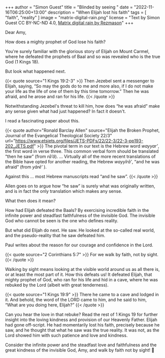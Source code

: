 +++
author = "Simon Guest"
title = "Blinded by seeing "
date = "2022-11-16T06:25:00+13:00"
description = "When Elijah lost his faith"
tags = [ "faith", "reality" ]
image = "matrix-digital-rain.png"
license = "Text by Simon Guest CC BY-NC-ND 4.0, [Matrix digital rain by Rezmason](https://github.com/Rezmason/matrix)"
+++

Dear Amy,

How does a mighty prophet of God lose his faith?

You're surely familiar with the glorious story of Elijah on Mount Carmel, where he defeated the prophets of Baal and so was revealed who is the true God (1 Kings 18).

But look what happened next.

{{< quote source="1 Kings 19:2-3" >}}
Then Jezebel sent a messenger to Elijah, saying, “So may the gods do to me and more also, if I do not make your life as the life of one of them by this time tomorrow.” Then he was afraid, and he arose and ran for his life.
{{< /quote >}}

Notwithstanding Jezebel's threat to kill him, how does “he was afraid” make any sense given what had just happened? In fact it doesn't.

I read a fascinating paper about this.

{{< quote author="Ronald Barclay Allen" source="Elijah the Broken Prophet, Journal of the Evangelical Theological Society 22/3" url="https://www.etsjets.org/files/JETS-PDFs/22/22-3/22-3-pp193-202_JETS.pdf" >}}
The pivotal term in our text is the Hebrew word _wayyarʼ_, the first word in verse three. This common verbal form should be translated “then he saw” (from _rāʼâ_). ... Virtually all of the more recent translations of the Bible have opted for another reading, the Hebrew _wayyîrāʼ_, “and he was afraid” (from _yārēʼ_ ).

Against this ... most Hebrew manuscripts read “and he saw”.
{{< /quote >}}

Allen goes on to argue how “he saw” is surely what was originally written, and is in fact the only translation which makes any sense.

What then does it mean?

How had Elijah defeated the Baals? By exercising incredible faith in the infinite power and steadfast faithfulness of the invisible God. The invisible God who cannot be seen is the one who defines reality.

But what did Elijah do next. He saw. He looked at the so-called real world, and the pseudo-reality that he saw defeated him.

Paul writes about the reason for our courage and confidence in the Lord.

{{< quote source="2 Corinthians 5:7" >}}
For we walk by faith, not by sight.
{{< /quote >}}

Walking by sight means looking at the visible world around us as all there is, or at least the most part of it. How this defeats us! It defeated Elijah, that mighty prophet of God, who ran for his life and hid in a cave, where he was rebuked by the Lord (albeit with great tenderness).

{{< quote source="1 Kings 19:9" >}}
There he came to a cave and lodged in it. And behold, the word of the LORD came to him, and he said to him, “What are you doing here, Elijah?”
{{< /quote >}}

Can you hear the love in that rebuke? Read the rest of 1 Kings 19 for further insight into the loving kindness and provision of our Heavenly Father. Elijah had gone off-script. He had momentarily lost his faith, precisely because he saw, and he thought that what he saw was the true reality. It was not, as the Lord showed him with such patience and love and kindness.

Consider the infinite power and the steadfast love and faithfulness and the great kindness of the invisible God, Amy, and walk by faith not by sight! 🙏
